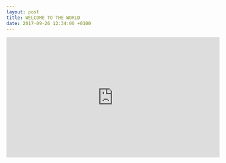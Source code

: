 ```yaml
---
layout: post
title: WELCOME TO THE WORLD
date: 2017-09-26 12:34:00 +0100
---
```

<iframe width="560" height="315" src="https://www.youtube.com/embed/k0zvYF2EYEM" frameborder="0" allowfullscreen></iframe>